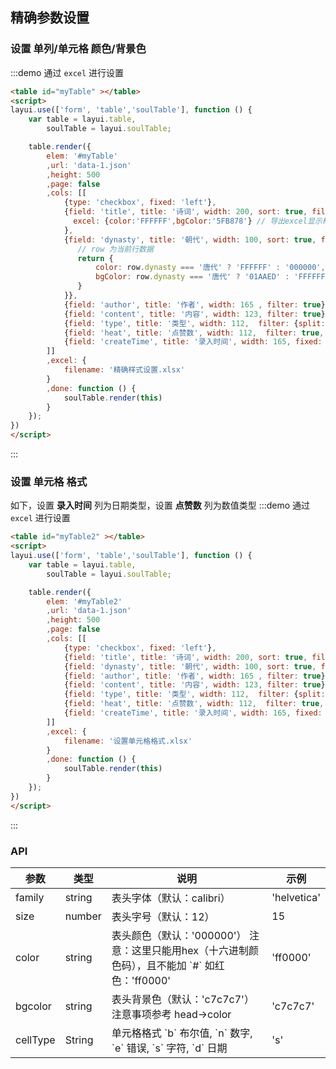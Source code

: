 ## 精确参数设置

### 设置 单列/单元格 颜色/背景色

:::demo 通过 `excel` 进行设置
```html
<table id="myTable" ></table>
<script>
layui.use(['form', 'table','soulTable'], function () {
    var table = layui.table,
        soulTable = layui.soulTable;

    table.render({
        elem: '#myTable'
        ,url: 'data-1.json'
        ,height: 500
        ,page: false
        ,cols: [[
            {type: 'checkbox', fixed: 'left'},
            {field: 'title', title: '诗词', width: 200, sort: true, filter: true, 
              excel: {color:'FFFFFF',bgColor:'5FB878'} // 导出excel显示样式
            },
            {field: 'dynasty', title: '朝代', width: 100, sort: true, filter: true, excel: function(row) {
               // row 为当前行数据
               return {
                   color: row.dynasty === '唐代' ? 'FFFFFF' : '000000', // 唐代显示为黄色
                   bgColor: row.dynasty === '唐代' ? '01AAED' : 'FFFFFF', // 唐代显示为浅蓝色底色
               }
            }},
            {field: 'author', title: '作者', width: 165 , filter: true},
            {field: 'content', title: '内容', width: 123, filter: true},
            {field: 'type', title: '类型', width: 112,  filter: {split:','}, sort:true},
            {field: 'heat', title: '点赞数', width: 112,  filter: true, fixed: 'right', sort:true},
            {field: 'createTime', title: '录入时间', width: 165, fixed: 'right'},
        ]]
        ,excel: {
            filename: '精确样式设置.xlsx'
        }
        ,done: function () {
            soulTable.render(this)
        }
    });
})
</script>
```
:::

### 设置 单元格 格式
如下，设置 **录入时间** 列为日期类型，设置 **点赞数** 列为数值类型
:::demo 通过 `excel` 进行设置
```html
<table id="myTable2" ></table>
<script>
layui.use(['form', 'table','soulTable'], function () {
    var table = layui.table,
        soulTable = layui.soulTable;

    table.render({
        elem: '#myTable2'
        ,url: 'data-1.json'
        ,height: 500
        ,page: false
        ,cols: [[
            {type: 'checkbox', fixed: 'left'},
            {field: 'title', title: '诗词', width: 200, sort: true, filter: true},
            {field: 'dynasty', title: '朝代', width: 100, sort: true, filter: true},
            {field: 'author', title: '作者', width: 165 , filter: true},
            {field: 'content', title: '内容', width: 123, filter: true},
            {field: 'type', title: '类型', width: 112,  filter: {split:','}, sort:true},
            {field: 'heat', title: '点赞数', width: 112,  filter: true, fixed: 'right', sort:true, excel:{cellType: 'n'}},
            {field: 'createTime', title: '录入时间', width: 165, fixed: 'right',excel: {cellType: 'd'}},
        ]]
        ,excel: {
            filename: '设置单元格格式.xlsx'
        }
        ,done: function () {
            soulTable.render(this)
        }
    });
})
</script>
```
:::

### API
<table class='el-table el-table--border'>
    <thead>
    <tr>
        <th>参数</th>
        <th>类型</th>
        <th>说明</th>
        <th>示例</th>
    </tr>
    </thead>
    <tbody>
    <tr>
        <td>family</td>
        <td>string</td>
        <td>表头字体（默认：calibri）</td>
        <td>'helvetica'</td>
    </tr>
    <tr>
        <td>size</td>
        <td>number</td>
        <td>表头字号（默认：12）</td>
        <td>15</td>
    </tr>
    <tr>
        <td>color</td>
        <td>string</td>
        <td>表头颜色（默认：'000000'） 注意：这里只能用hex（十六进制颜色码），且不能加 `#` 如红色：'ff0000'</td>
        <td>'ff0000'</td>
    </tr>
    <tr>
        <td>bgcolor</td>
        <td>string</td>
        <td>表头背景色（默认：'c7c7c7'）注意事项参考 head-&gt;color</td>
        <td>'c7c7c7'</td>
    </tr>
    <tr>
        <td>cellType</td>
        <td>String</td>
        <td>单元格格式 `b` 布尔值, `n` 数字, `e` 错误, `s` 字符, `d` 日期</td>
        <td>'s'</td>
    </tr>
    </tbody>
</table>
